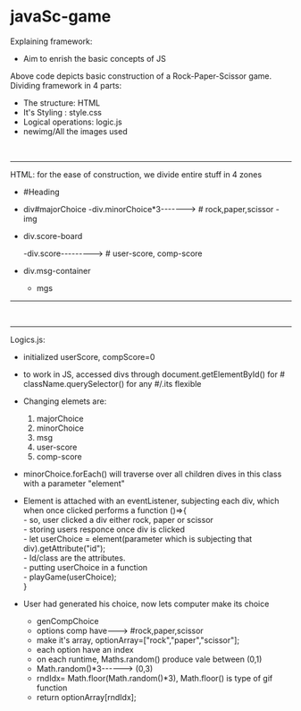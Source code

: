 # javaSc-game

Explaining framework:  <br>
- Aim to enrish the basic concepts of JS <br>

Above code depicts basic construction of a Rock-Paper-Scissor game. <br>
Dividing framework in 4 parts:
 - The structure: HTML
 - It's Styling : style.css
 - Logical operations: logic.js
 - newimg/All the images used

<br>

-----------------------------------------------------------------------------
HTML: for the ease of construction, we divide entire stuff in 4 zones

 - #Heading
 - div#majorChoice
      -div.minorChoice*3-------> # rock,paper,scissor
         -img
 - div.score-board
   
      -div.score---------> # user-score, comp-score

 - div.msg-container
     - mgs
--------------------------------------------------------------------------------

<br>


---------------------------------------------------------------------------------
Logics.js:

- initialized userScore, compScore=0
- to work in JS, accessed divs through document.getElementById() for #
                                       className.querySelector() for any #/.its flexible

- Changing elemets are:
   1) majorChoice
   2) minorChoice
   3) msg
   4) user-score
   5) comp-score

- minorChoice.forEach() will traverse over all children dives in this class with a 
  parameter "element"
- Element is attached with an eventListener, subjecting each div, which when once 
  clicked performs a function ()=>{  <br>
      - so, user clicked a div either rock, paper or scissor <br>
      - storing users responce once div is clicked <br>
      - let userChoice = element(parameter which is subjecting that div).getAttribute("id"); <br>
      - Id/class are the attributes. <br>
      - putting userChoice in a function <br>
      - playGame(userChoice); <br>
   }

 - User had generated his choice, now lets computer make its choice
    - genCompChoice
    - options comp have---> #rock,paper,scissor
    - make it's array, optionArray=["rock","paper","scissor"];
    - each option have an index
    - on each runtime, Maths.random() produce vale between (0,1)
    - Math.random()*3------> (0,3)
    - rndIdx= Math.floor(Math.random()*3), Math.floor() is type of gif function
    - return optionArray[rndIdx];
      
      













